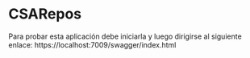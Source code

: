 # CSARepos
Para probar esta aplicación debe iniciarla y luego dirigirse al siguiente enlace:
https://localhost:7009/swagger/index.html

